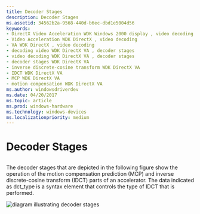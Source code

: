 ```yaml
---
title: Decoder Stages
description: Decoder Stages
ms.assetid: 34562b2a-9568-440d-b6ec-dbd1e5004d56
keywords:
- DirectX Video Acceleration WDK Windows 2000 display , video decoding
- Video Acceleration WDK DirectX , video decoding
- VA WDK DirectX , video decoding
- decoding video WDK DirectX VA , decoder stages
- video decoding WDK DirectX VA , decoder stages
- decoder stages WDK DirectX VA
- inverse discrete-cosine transform WDK DirectX VA
- IDCT WDK DirectX VA
- MCP WDK DirectX VA
- motion compensation WDK DirectX VA
ms.author: windowsdriverdev
ms.date: 04/20/2017
ms.topic: article
ms.prod: windows-hardware
ms.technology: windows-devices
ms.localizationpriority: medium
---
```


# Decoder Stages


## <span id="ddk_decoder_stages_gg"></span><span id="DDK_DECODER_STAGES_GG"></span>


The decoder stages that are depicted in the following figure show the operation of the motion compensation prediction (MCP) and inverse discrete-cosine transform (IDCT) parts of an accelerator. The data indicated as dct\_type is a syntax element that controls the type of IDCT that is performed.

![diagram illustrating decoder stages](images/decstages.png)

 

 





